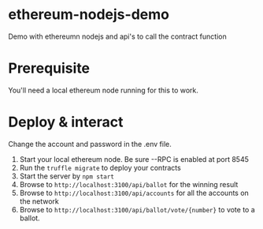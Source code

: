 # ethereum-nodejs-demo
Demo with ethereumn nodejs and api's to call the contract function

# Prerequisite
You'll need a local ethereum node running for this to work.

# Deploy & interact
Change the account and password in the .env file.

1. Start your local ethereum node. Be sure --RPC is enabled at port 8545
2. Run the ``truffle migrate`` to deploy your contracts
3. Start the server by ``npm start``
4. Browse to ``http://localhost:3100/api/ballot`` for the winning result
5. Browse to ``http://localhost:3100/api/accounts`` for all the accounts on the network
6. Browse to ``http://localhost:3100/api/ballot/vote/{number}`` to vote to a ballot.

